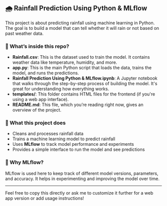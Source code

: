 ## 🌧️ Rainfall Prediction Using Python & MLflow

This project is about predicting rainfall using machine learning in Python. The goal is to build a model that can tell whether it will rain or not based on past weather data.

### 📂 What’s inside this repo?

* **Rainfall.csv**: This is the dataset used to train the model. It contains weather data like temperature, humidity, and more.
* **app.py**: This is the main Python script that loads the data, trains the model, and runs the predictions.
* **Rainfall Prediction Using Python & MLflow\.ipynb**: A Jupyter notebook that walks through the step-by-step process of building the model. It's great for understanding how everything works.
* **templates/**: This folder contains HTML files for the frontend (if you're using a web app interface).
* **README.md**: This file, which you’re reading right now, gives an overview of the project.

### 🧠 What this project does

* Cleans and processes rainfall data
* Trains a machine learning model to predict rainfall
* Uses **MLflow** to track model performance and experiments
* Provides a simple interface to run the model and see predictions

### 🚀 Why MLflow?

MLflow is used here to keep track of different model versions, parameters, and accuracy. It helps in experimenting and improving the model over time.

---

Feel free to copy this directly or ask me to customize it further for a web app version or add usage instructions!

